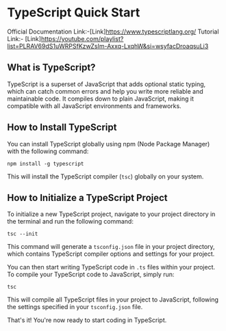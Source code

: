# TypeScript Quick Start

Official Documentation Link:-[Link]https://www.typescriptlang.org/
Tutorial Link:- [Link]https://youtube.com/playlist?list=PLRAV69dS1uWRPSfKzwZsIm-Axxq-LxqhW&si=wsyfacDroaqsuLi3

## What is TypeScript?

TypeScript is a superset of JavaScript that adds optional static typing, which can catch common errors and help you write more reliable and maintainable code. It compiles down to plain JavaScript, making it compatible with all JavaScript environments and frameworks.

## How to Install TypeScript

You can install TypeScript globally using npm (Node Package Manager) with the following command:

```script
npm install -g typescript
```

This will install the TypeScript compiler (`tsc`) globally on your system.

## How to Initialize a TypeScript Project

To initialize a new TypeScript project, navigate to your project directory in the terminal and run the following command:

```script
tsc --init
```

This command will generate a `tsconfig.json` file in your project directory, which contains TypeScript compiler options and settings for your project.

You can then start writing TypeScript code in `.ts` files within your project. To compile your TypeScript code to JavaScript, simply run:

```script
tsc

```

This will compile all TypeScript files in your project to JavaScript, following the settings specified in your `tsconfig.json` file.

That's it! You're now ready to start coding in TypeScript.


